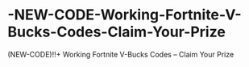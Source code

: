 # -NEW-CODE-Working-Fortnite-V-Bucks-Codes-Claim-Your-Prize
(NEW-CODE)!!+ Working Fortnite V-Bucks Codes – Claim Your Prize
